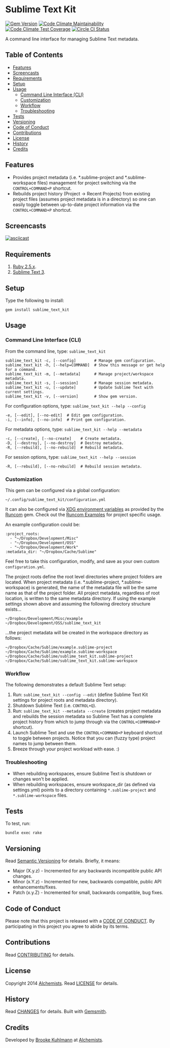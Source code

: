 # Sublime Text Kit

[![Gem Version](https://badge.fury.io/rb/sublime_text_kit.svg)](http://badge.fury.io/rb/sublime_text_kit)
[![Code Climate Maintainability](https://api.codeclimate.com/v1/badges/ad83a2a96bf791ff47b7/maintainability)](https://codeclimate.com/github/bkuhlmann/sublime_text_kit/maintainability)
[![Code Climate Test Coverage](https://api.codeclimate.com/v1/badges/ad83a2a96bf791ff47b7/test_coverage)](https://codeclimate.com/github/bkuhlmann/sublime_text_kit/test_coverage)
[![Circle CI Status](https://circleci.com/gh/bkuhlmann/sublime_text_kit.svg?style=svg)](https://circleci.com/gh/bkuhlmann/sublime_text_kit)

A command line interface for managing Sublime Text metadata.

<!-- Tocer[start]: Auto-generated, don't remove. -->

## Table of Contents

  - [Features](#features)
  - [Screencasts](#screencasts)
  - [Requirements](#requirements)
  - [Setup](#setup)
  - [Usage](#usage)
    - [Command Line Interface (CLI)](#command-line-interface-cli)
    - [Customization](#customization)
    - [Workflow](#workflow)
    - [Troubleshooting](#troubleshooting)
  - [Tests](#tests)
  - [Versioning](#versioning)
  - [Code of Conduct](#code-of-conduct)
  - [Contributions](#contributions)
  - [License](#license)
  - [History](#history)
  - [Credits](#credits)

<!-- Tocer[finish]: Auto-generated, don't remove. -->

## Features

- Provides project metadata (i.e. *.sublime-project and *.sublime-workspace files) management for
  project switching via the `CONTROL+COMMAND+P` shortcut.
- Rebuilds project history (Project -> Recent Projects) from existing project files (assumes project
  metadata is in a directory) so one can easily toggle between up-to-date project information via
  the `CONTROL+COMMAND+P` shortcut.

## Screencasts

[![asciicast](https://asciinema.org/a/92707.png)](https://asciinema.org/a/92707)

## Requirements

1. [Ruby 2.5.x](https://www.ruby-lang.org).
1. [Sublime Text 3](https://www.sublimetext.com).

## Setup

Type the following to install:

    gem install sublime_text_kit

## Usage

### Command Line Interface (CLI)

From the command line, type: `sublime_text_kit`

    sublime_text_kit -c, [--config]        # Manage gem configuration.
    sublime_text_kit -h, [--help=COMMAND]  # Show this message or get help for a command.
    sublime_text_kit -m, [--metadata]      # Manage project/workspace metadata.
    sublime_text_kit -s, [--session]       # Manage session metadata.
    sublime_text_kit -u, [--update]        # Update Sublime Text with current settings.
    sublime_text_kit -v, [--version]       # Show gem version.

For configuration options, type: `sublime_text_kit --help --config`

    -e, [--edit], [--no-edit]  # Edit gem configuration.
    -i, [--info], [--no-info]  # Print gem configuration.

For metadata options, type: `sublime_text_kit --help --metadata`

    -c, [--create], [--no-create]    # Create metadata.
    -D, [--destroy], [--no-destroy]  # Destroy metadata.
    -R, [--rebuild], [--no-rebuild]  # Rebuild metadata.

For session options, type: `sublime_text_kit --help --session`

    -R, [--rebuild], [--no-rebuild]  # Rebuild session metadata.

### Customization

This gem can be configured via a global configuration:

    ~/.config/sublime_text_kit/configuration.yml

It can also be configured via [XDG environment variables](https://github.com/bkuhlmann/runcom#xdg)
as provided by the [Runcom](https://github.com/bkuhlmann/runcom) gem. Check out the [Runcom
Examples](https://github.com/bkuhlmann/runcom#examples) for project specific usage.

An example configuration could be:

    :project_roots:
      - "~/Dropbox/Development/Misc"
      - "~/Dropbox/Development/OSS"
      - "~/Dropbox/Development/Work"
    :metadata_dir: "~/Dropbox/Cache/Sublime"

Feel free to take this configuration, modify, and save as your own custom `configuration.yml`.

The project roots define the root level directories where project folders are located. When project
metadata (i.e. *.sublime-project, *.sublime-workspace) is generated, the name of the metadata file
will be the same name as that of the project folder. All project metadata, regardless of root
location, is written to the same metadata directory. If using the example settings shown above and
assuming the following directory structure exists...

    ~/Dropbox/Development/Misc/example
    ~/Dropbox/Development/OSS/sublime_text_kit

...the project metadata will be created in the workspace directory as follows:

    ~/Dropbox/Cache/Sublime/example.sublime-project
    ~/Dropbox/Cache/Sublime/example.sublime-workspace
    ~/Dropbox/Cache/Sublime/sublime_text_kit.sublime-project
    ~/Dropbox/Cache/Sublime/sublime_text_kit.sublime-workspace

### Workflow

The following demonstrates a default Sublime Text setup:

1. Run: `sublime_text_kit --config --edit` (define Sublime Text Kit settings for project roots and
   metadata directory).
1. Shutdown Sublime Text (i.e. `CONTROL+Q`).
1. Run: `sublime_text_kit --metadata --create` (creates project metadata and rebuilds the session
   metadata so Sublime Text has a complete project history from which to jump through via the
   `CONTROL+COMMMAND+P` shortcut).
1. Launch Sublime Text and use the `CONTROL+COMMAND+P` keyboard shortcut to toggle between projects.
   Notice that you can (fuzzy type) project names to jump between them.
1. Breeze through your project workload with ease. :)

### Troubleshooting

- When rebuilding workspaces, ensure Sublime Text is shutdown or changes won't be applied.
- When rebuilding workspaces, ensure workspace_dir (as defined via settings.yml) points to a
  directory containing `*.sublime-project` and `*.sublime-workspace` files.

## Tests

To test, run:

    bundle exec rake

## Versioning

Read [Semantic Versioning](https://semver.org) for details. Briefly, it means:

- Major (X.y.z) - Incremented for any backwards incompatible public API changes.
- Minor (x.Y.z) - Incremented for new, backwards compatible, public API enhancements/fixes.
- Patch (x.y.Z) - Incremented for small, backwards compatible, bug fixes.

## Code of Conduct

Please note that this project is released with a [CODE OF CONDUCT](CODE_OF_CONDUCT.md). By
participating in this project you agree to abide by its terms.

## Contributions

Read [CONTRIBUTING](CONTRIBUTING.md) for details.

## License

Copyright 2014 [Alchemists](https://www.alchemists.io).
Read [LICENSE](LICENSE.md) for details.

## History

Read [CHANGES](CHANGES.md) for details.
Built with [Gemsmith](https://github.com/bkuhlmann/gemsmith).

## Credits

Developed by [Brooke Kuhlmann](https://www.alchemists.io) at
[Alchemists](https://www.alchemists.io).

